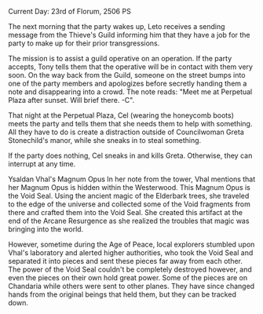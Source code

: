 Current Day: 23rd of Florum, 2506 PS

The next morning that the party wakes up, Leto receives a sending message from the Thieve's Guild informing him that they have a job for the party to make up for their prior transgressions.

The mission is to assist a guild operative on an operation. If the party accepts, Tony tells them that the operative will be in contact with them very soon. On the way back from the Guild, someone on the street bumps into one of the party members and apologizes before secretly handing them a note and disappearing into a crowd. The note reads: "Meet me at Perpetual Plaza after sunset. Will brief there. -C".

That night at the Perpetual Plaza, Cel (wearing the honeycomb boots) meets the party and tells them that she needs them to help with something. All they have to do is create a distraction outside of Councilwoman Greta Stonechild's manor, while she sneaks in to steal something.

If the party does nothing, Cel sneaks in and kills Greta. Otherwise, they can interrupt at any time.

Ysaldan Vhal's Magnum Opus
In her note from the tower, Vhal mentions that her Magnum Opus is hidden within the Westerwood. This Magnum Opus is the Void Seal. Using the ancient magic of the Elderbark trees, she traveled to the edge of the universe and collected some of the Void fragments from there and crafted them into the Void Seal. She created this artifact at the end of the Arcane Resurgence as she realized the troubles that magic was bringing into the world.

However, sometime during the Age of Peace, local explorers stumbled upon Vhal's laboratory and alerted higher authorities, who took the Void Seal and separated it into pieces and sent these pieces far away from each other. The power of the Void Seal couldn't be completely destroyed however, and even the pieces on their own hold great power. Some of the pieces are on Chandaria while others were sent to other planes. They have since changed hands from the original beings that held them, but they can be tracked down.